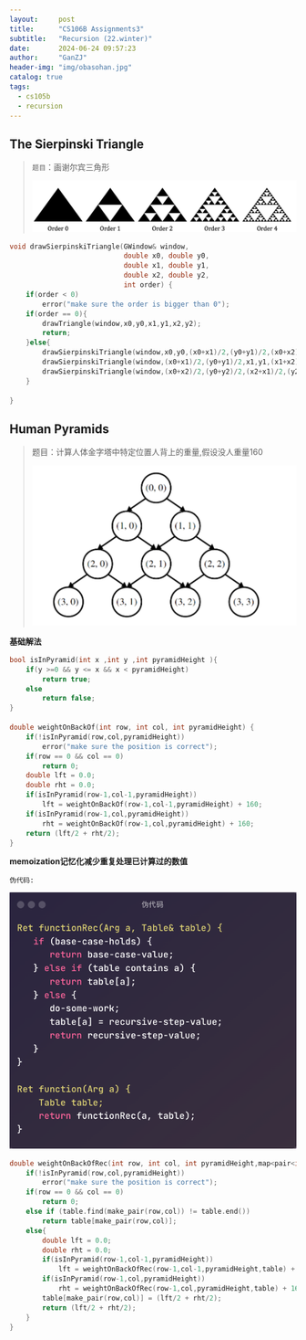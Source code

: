 ```yaml
---
layout:     post
title:      "CS106B Assignments3"
subtitle:   "Recursion (22.winter)"
date:       2024-06-24 09:57:23
author:     "GanZJ"
header-img: "img/obasohan.jpg"
catalog: true
tags:
  - cs105b
  - recursion
---
```


## The Sierpinski Triangle

> `题目`：画谢尔宾三角形
>
> ![image-20240624105147330](/img/in-post/image-20240624105147330.png)

```cpp
void drawSierpinskiTriangle(GWindow& window,
                            double x0, double y0,
                            double x1, double y1,
                            double x2, double y2,
                            int order) {
    if(order < 0)
        error("make sure the order is bigger than 0");
    if(order == 0){
        drawTriangle(window,x0,y0,x1,y1,x2,y2);
        return;
    }else{
        drawSierpinskiTriangle(window,x0,y0,(x0+x1)/2,(y0+y1)/2,(x0+x2)/2,(y0+y2)/2,order-1);
        drawSierpinskiTriangle(window,(x0+x1)/2,(y0+y1)/2,x1,y1,(x1+x2)/2,(y1+y2)/2,order-1);
        drawSierpinskiTriangle(window,(x0+x2)/2,(y0+y2)/2,(x2+x1)/2,(y2+y1)/2,x2,y2,order-1);
    }

}
```



## Human Pyramids

> 题目：计算人体金字塔中特定位置人背上的重量,假设没人重量160
>
> ![image-20240626110803692](/img/in-post/image-20240626110803692.png)

**基础解法**

```cpp
bool isInPyramid(int x ,int y ,int pyramidHeight ){
    if(y >=0 && y <= x && x < pyramidHeight)
        return true;
    else
        return false;
}

double weightOnBackOf(int row, int col, int pyramidHeight) {
    if(!isInPyramid(row,col,pyramidHeight))
        error("make sure the position is correct");
    if(row == 0 && col == 0)
        return 0;
    double lft = 0.0;
    double rht = 0.0;
    if(isInPyramid(row-1,col-1,pyramidHeight))
        lft = weightOnBackOf(row-1,col-1,pyramidHeight) + 160;
    if(isInPyramid(row-1,col,pyramidHeight))
        rht = weightOnBackOf(row-1,col,pyramidHeight) + 160;
    return (lft/2 + rht/2);
}
```



**memoization记忆化减少重复处理已计算过的数值** 

`伪代码:`

![image-20240626112148034](/img/in-post/image-20240626112148034.png)

```cpp
double weightOnBackOfRec(int row, int col, int pyramidHeight,map<pair<int,int>,double>& table){
    if(!isInPyramid(row,col,pyramidHeight))
        error("make sure the position is correct");
    if(row == 0 && col == 0)
        return 0;
    else if (table.find(make_pair(row,col)) != table.end())
        return table[make_pair(row,col)];
    else{
        double lft = 0.0;
        double rht = 0.0;
        if(isInPyramid(row-1,col-1,pyramidHeight))
            lft = weightOnBackOfRec(row-1,col-1,pyramidHeight,table) + 160;
        if(isInPyramid(row-1,col,pyramidHeight))
            rht = weightOnBackOfRec(row-1,col,pyramidHeight,table) + 160;
        table[make_pair(row,col)] = (lft/2 + rht/2);
        return (lft/2 + rht/2);
    }
}
```

